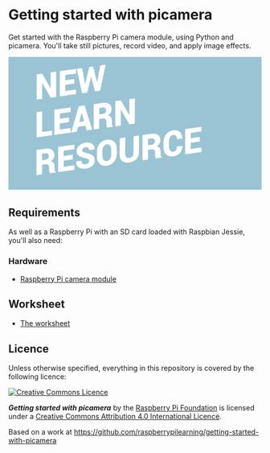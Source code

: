 # Getting started with picamera

Get started with the Raspberry Pi camera module, using Python and picamera. You'll take still pictures, record video, and apply image effects.

![Getting Started with Picamera](cover.png)

## Requirements

As well as a Raspberry Pi with an SD card loaded with Raspbian Jessie, you'll also need:

### Hardware

- [Raspberry Pi camera module](https://www.raspberrypi.org/products/camera-module/)

## Worksheet

- [The worksheet](worksheet.md)

## Licence

Unless otherwise specified, everything in this repository is covered by the following licence:

[![Creative Commons Licence](http://i.creativecommons.org/l/by-sa/4.0/88x31.png)](http://creativecommons.org/licenses/by-sa/4.0/)

***Getting started with picamera*** by the [Raspberry Pi Foundation](https://www.raspberrypi.org/) is licensed under a [Creative Commons Attribution 4.0 International Licence](http://creativecommons.org/licenses/by-sa/4.0/).

Based on a work at https://github.com/raspberrypilearning/getting-started-with-picamera
